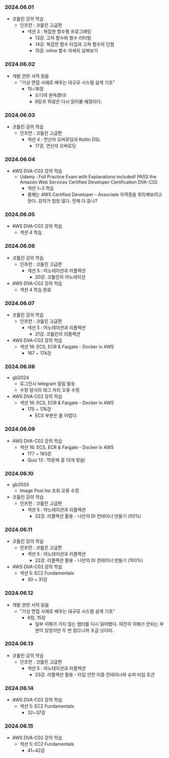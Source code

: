 ### 2024.06.01
- 코틀린 강의 학습
  - 인프런 : 코틀린 고급편
    - 섹션 3 : 복잡한 함수형 프로그래밍
      - 13강. 고차 함수와 함수 리터럴
      - 14강. 복잡한 함수 타입과 고차 함수의 단점
      - 15강. inline 함수 자세히 살펴보기

### 2024.06.02
- 개발 관련 서적 읽음
  - "가상 면접 사례로 배우는 대규모 시스템 설계 기초"
    - 15~16장
      - 드디어 완독했다!
      - 6장과 15장은 다시 읽어볼 예정이다.

### 2024.06.03
- 코틀린 강의 학습
  - 인프런 : 코틀린 고급편
    - 섹션 4 : 연산자 오버로딩과 Kotlin DSL
      - 17강. 연산자 오버로딩

### 2024.06.04
- AWS DVA-C02 강의 학습
  - Udamy : Full Practice Exam with Explanations included! PASS the Amazon Web Services Certified Developer Certification DVA-C02
    - 섹션 1~3 학습
    - 올해는 AWS Certified Developer – Associate 자격증을 취득해보려고 한다. 강의가 엄청 많다. 언제 다 듣나?

### 2024.06.05
- AWS DVA-C02 강의 학습
  - 섹션 4 학습

### 2024.06.06
- 코틀린 강의 학습
  - 인프런 : 코틀린 고급편
    - 섹션 5 : 어노테이션과 리플렉션
      - 20강. 코틀린의 어노테이션
- AWS DVA-C02 강의 학습
  - 섹션 4 학습 완료

### 2024.06.07
- 코틀린 강의 학습
  - 인프런 : 코틀린 고급편
    - 섹션 5 : 어노테이션과 리플렉션
      - 21강. 코틀린의 리플렉션
- AWS DVA-C02 강의 학습
  - 섹션 16: ECS, ECR & Fargate - Docker in AWS
    - 167 ~ 174강

### 2024.06.08
- gb2024
  - 로그인시 telegram 알림 발송
  - 수정 양식의 태그 처리 오류 수정
- AWS DVA-C02 강의 학습
  - 섹션 16: ECS, ECR & Fargate - Docker in AWS
    - 175 ~ 176강
      - ECS 부분은 좀 어렵다.

### 2024.06.09
- AWS DVA-C02 강의 학습
  - 섹션 16: ECS, ECR & Fargate - Docker in AWS
    - 177 ~ 183강
    - Quiz 13 : 15문제 중 13개 맞음!

### 2024.06.10
- gb2024
  - Image Pool list 조회 오류 수정
- 코틀린 강의 학습
  - 인프런 : 코틀린 고급편
    - 섹션 5 : 어노테이션과 리플렉션
      - 22강. 리플렉션 활용 - 나만의 DI 컨테이너 만들기 (50%)

### 2024.06.11
- 코틀린 강의 학습
  - 인프런 : 코틀린 고급편
    - 섹션 5 : 어노테이션과 리플렉션
      - 22강. 리플렉션 활용 - 나만의 DI 컨테이너 만들기 (100%)
- AWS DVA-C02 강의 학습
  - 섹션 5: EC2 Fundamentals
    - 30 ~ 31강

### 2024.06.12
- 개발 관련 서적 읽음
  - "가상 면접 사례로 배우는 대규모 시스템 설계 기초"
    - 6장, 15장
      - 일부 이해가 가지 않는 챕터를 다시 읽어봤다. 여전히 이해가 안되는 부분이 있었지만 두 번 읽으니까 조금 낫더라.

### 2024.06.13
- 코틀린 강의 학습
  - 인프런 : 코틀린 고급편
    - 섹션 5 : 어노테이션과 리플렉션
      - 23강. 리플렉션 활용 - 타입 안전 이종 컨테이너와 슈퍼 타입 토큰

### 2024.06.14
- AWS DVA-C02 강의 학습
  - 섹션 5: EC2 Fundamentals
    - 32~37강

### 2024.06.15
- AWS DVA-C02 강의 학습
  - 섹션 5: EC2 Fundamentals
    - 41~42강
